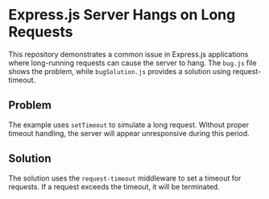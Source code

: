 # Express.js Server Hangs on Long Requests

This repository demonstrates a common issue in Express.js applications where long-running requests can cause the server to hang.  The `bug.js` file shows the problem, while `bugSolution.js` provides a solution using request-timeout.

## Problem

The example uses `setTimeout` to simulate a long request. Without proper timeout handling, the server will appear unresponsive during this period.

## Solution

The solution uses the `request-timeout` middleware to set a timeout for requests. If a request exceeds the timeout, it will be terminated.